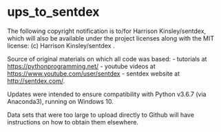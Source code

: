 # ups_to_sentdex

The following copyright notification is to/for Harrison Kinsley/sentdex, which will also be available under the project licenses along with the MIT license: (c) Harrison Kinsley/sentdex .  

Source of original materials on which all code was based: - tutorials at https://pythonprogramming.net/ - youtube videos at https://www.youtube.com/user/sentdex - sentdex website at http://sentdex.com/.
    
Updates were intended to ensure compatibility with Python v3.6.7 (via Anaconda3), running on Windows 10. 

Data sets that were too large to upload directly to Github will have instructions on how to obtain them elsewhere.
